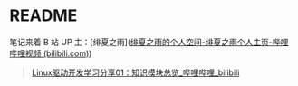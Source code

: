 

# README

笔记来着 B 站 UP 主：[绯夏之雨]([绯夏之雨的个人空间-绯夏之雨个人主页-哔哩哔哩视频 (bilibili.com)](https://space.bilibili.com/266979612))

> [Linux驱动开发学习分享01：知识模块总览_哔哩哔哩_bilibili](https://www.bilibili.com/video/BV1GD421u77W/?spm_id_from=333.1387.0.0)